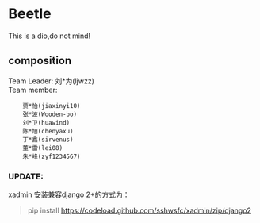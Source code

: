 # Beetle

This is a dio,do not mind!

## composition

Team Leader: 刘\*为(ljwzz)\
Team member: 

        贾*怡(jiaxinyi10)
        张*波(Wooden-bo)
        刘*卫(huawind)
        陈*旭(chenyaxu)
        丁*鑫(sirvenus)
        董*雷(lei08)
        朱*峰(zyf1234567)


### UPDATE:

xadmin 安装兼容django 2+的方式为：
> pip install https://codeload.github.com/sshwsfc/xadmin/zip/django2
